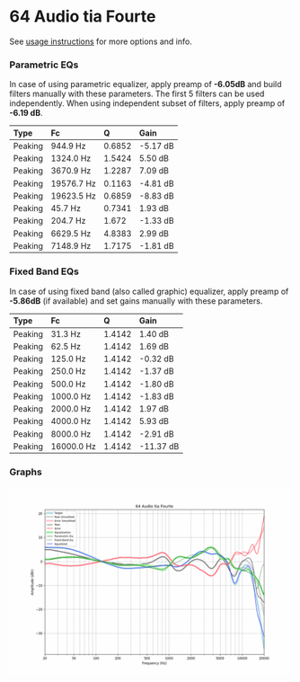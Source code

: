 # 64 Audio tia Fourte
See [usage instructions](https://github.com/jaakkopasanen/AutoEq#usage) for more options and info.

### Parametric EQs
In case of using parametric equalizer, apply preamp of **-6.05dB** and build filters manually
with these parameters. The first 5 filters can be used independently.
When using independent subset of filters, apply preamp of **-6.19 dB**.

| Type    | Fc         |      Q | Gain     |
|:--------|:-----------|:-------|:---------|
| Peaking | 944.9 Hz   | 0.6852 | -5.17 dB |
| Peaking | 1324.0 Hz  | 1.5424 | 5.50 dB  |
| Peaking | 3670.9 Hz  | 1.2287 | 7.09 dB  |
| Peaking | 19576.7 Hz | 0.1163 | -4.81 dB |
| Peaking | 19623.5 Hz | 0.6859 | -8.83 dB |
| Peaking | 45.7 Hz    | 0.7341 | 1.93 dB  |
| Peaking | 204.7 Hz   | 1.672  | -1.33 dB |
| Peaking | 6629.5 Hz  | 4.8383 | 2.99 dB  |
| Peaking | 7148.9 Hz  | 1.7175 | -1.81 dB |

### Fixed Band EQs
In case of using fixed band (also called graphic) equalizer, apply preamp of **-5.86dB**
(if available) and set gains manually with these parameters.

| Type    | Fc         |      Q | Gain      |
|:--------|:-----------|:-------|:----------|
| Peaking | 31.3 Hz    | 1.4142 | 1.40 dB   |
| Peaking | 62.5 Hz    | 1.4142 | 1.69 dB   |
| Peaking | 125.0 Hz   | 1.4142 | -0.32 dB  |
| Peaking | 250.0 Hz   | 1.4142 | -1.37 dB  |
| Peaking | 500.0 Hz   | 1.4142 | -1.80 dB  |
| Peaking | 1000.0 Hz  | 1.4142 | -1.83 dB  |
| Peaking | 2000.0 Hz  | 1.4142 | 1.97 dB   |
| Peaking | 4000.0 Hz  | 1.4142 | 5.93 dB   |
| Peaking | 8000.0 Hz  | 1.4142 | -2.91 dB  |
| Peaking | 16000.0 Hz | 1.4142 | -11.37 dB |

### Graphs
![](./64%20Audio%20tia%20Fourte.png)